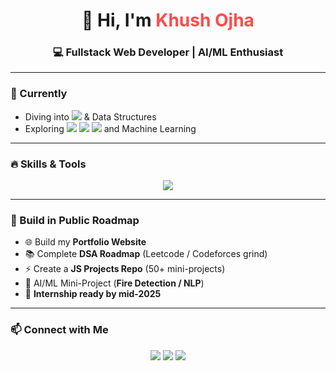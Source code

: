 <h1 align="center">👋 Hi, I'm <span style="color:#ff4b4b;">Khush Ojha</span></h1>
<h3 align="center">💻 Fullstack Web Developer | AI/ML Enthusiast</h3>

---

### 🚀 Currently
- Diving into <img src="https://img.shields.io/badge/TypeScript-3178C6?style=for-the-badge&logo=typescript&logoColor=white"/> & Data Structures  
- Exploring <img src="https://img.shields.io/badge/React-61DAFB?style=for-the-badge&logo=react&logoColor=black"/> <img src="https://img.shields.io/badge/Node.js-339933?style=for-the-badge&logo=node.js&logoColor=white"/> <img src="https://img.shields.io/badge/MongoDB-47A248?style=for-the-badge&logo=mongodb&logoColor=white"/> and Machine Learning  

---

### 🔥 Skills & Tools  
<p align="center">
  <img src="https://skillicons.dev/icons?i=ts,js,react,nodejs,express,mongodb,python,git,github,html,css,tailwind,vscode" />
</p>

---

### 🚀 Build in Public Roadmap
- 🌐 Build my **Portfolio Website**  
- 📚 Complete **DSA Roadmap** (Leetcode / Codeforces grind)  
- ⚡ Create a **JS Projects Repo** (50+ mini-projects)  
- 🤖 AI/ML Mini-Project (**Fire Detection / NLP**)  
- 💼 **Internship ready by mid-2025**  

---

### 📫 Connect with Me
<p align="center">
  <a href="https://github.com/Khush-Ojha"><img src="https://img.shields.io/badge/GitHub-171515?style=for-the-badge&logo=github&logoColor=white"/></a>
  <a href="https://www.linkedin.com/in/khush-ojha"><img src="https://img.shields.io/badge/LinkedIn-0077b5?style=for-the-badge&logo=linkedin&logoColor=white"/></a>
  <a href="mailto:yourmail@gmail.com"><img src="https://img.shields.io/badge/Email-D14836?style=for-the-badge&logo=gmail&logoColor=white"/></a>
</p>
